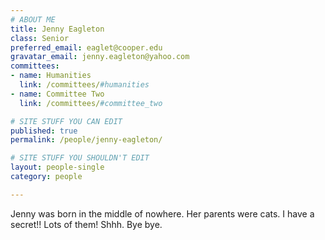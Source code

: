 ```yaml
---
# ABOUT ME
title: Jenny Eagleton
class: Senior
preferred_email: eaglet@cooper.edu
gravatar_email: jenny.eagleton@yahoo.com
committees:
- name: Humanities
  link: /committees/#humanities
- name: Committee Two
  link: /committees/#committee_two

# SITE STUFF YOU CAN EDIT
published: true
permalink: /people/jenny-eagleton/

# SITE STUFF YOU SHOULDN'T EDIT
layout: people-single
category: people

---
```


Jenny was born in the middle of nowhere. Her parents were cats. I have a secret!! Lots of them! Shhh. Bye bye.